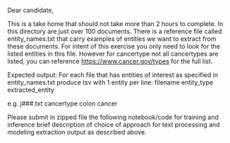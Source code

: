 
Dear candidate,

This is a take home that should not take more than 2 hours to complete.  In this 
directory are just over 100 documents.  There is a reference file called 
entity_names.txt that carry examples of entities we want to extract from these
documents.  For intent of this exercise you only need to look for the listed 
entities in this file.  However for cancertype not all cancertypes are listed, 
you can reference  https://www.cancer.gov/types for the full list.

Expected output:
For each file that has entities of interest as specified in entity_names.txt
produce tsv with 1 entity per line:
filename	entity_type	extracted_entity

e.g.
j###.txt	cancertype	colon cancer

Please submit in zipped file the following
notebook/code for training and inference
brief description of choice of approach for text processing and modeling
extraction output as described above.

